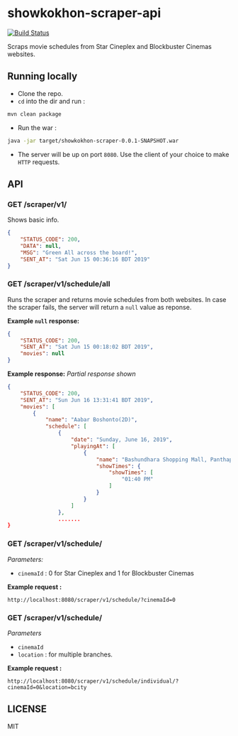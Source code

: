 # showkokhon-scraper-api
[![Build Status](https://travis-ci.com/ShawonAshraf/showkokhon-scraper-api.svg?branch=master)](https://travis-ci.com/ShawonAshraf/showkokhon-scraper-api)

Scraps movie schedules from Star Cineplex and Blockbuster Cinemas websites.

## Running locally
- Clone the repo.
- `cd` into the dir and run : 
```bash
mvn clean package
```
- Run the war :
```bash
java -jar target/showkokhon-scraper-0.0.1-SNAPSHOT.war
```

- The server will be up on port `8080`. Use the client of your choice to make `HTTP` requests.

## API

### GET /scraper/v1/
Shows basic info.

```json
{
    "STATUS_CODE": 200,
    "DATA": null,
    "MSG": "Green All across the board!",
    "SENT_AT": "Sat Jun 15 00:36:16 BDT 2019"
}
```

### GET /scraper/v1/schedule/all
Runs the scraper and returns movie schedules from both websites. In case the scraper fails, the server will return a `null` value as reponse.

__Example `null` response:__

```json
{
    "STATUS_CODE": 200,
    "SENT_AT": "Sat Jun 15 00:18:02 BDT 2019",
    "movies": null
}
```

__Example response:__
_Partial response shown_

```json
{
    "STATUS_CODE": 200,
    "SENT_AT": "Sun Jun 16 13:31:41 BDT 2019",
    "movies": [
        {
            "name": "Aabar Boshonto(2D)",
            "schedule": [
                {
                    "date": "Sunday, June 16, 2019",
                    "playingAt": [
                        {
                            "name": "Bashundhara Shopping Mall, Panthapath",
                            "showTimes": {
                                "showTimes": [
                                    "01:40 PM"
                                ]
                            }
                        }
                    ]
                },
                .......
}
```

### GET /scraper/v1/schedule/
_Parameters:_
- `cinemaId` : 0 for Star Cineplex and 1 for Blockbuster Cinemas

__Example request :__ 

`http://localhost:8080/scraper/v1/schedule/?cinemaId=0`

### GET /scraper/v1/schedule/
_Parameters_
- `cinemaId`
- `location` : for multiple branches.


__Example request :__ 

`http://localhost:8080/scraper/v1/schedule/individual/?cinemaId=0&location=bcity`

## LICENSE
MIT